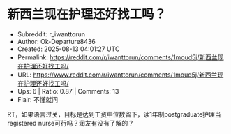 # 新西兰现在护理还好找工吗？

- Subreddit: r_iwanttorun
- Author: Ok-Departure8436
- Created: 2025-08-13 04:01:27 UTC
- Permalink: https://reddit.com/r/iwanttorun/comments/1moud5j/新西兰现在护理还好找工吗/
- URL: https://www.reddit.com/r/iwanttorun/comments/1moud5j/新西兰现在护理还好找工吗/
- Ups: 6 | Ratio: 0.87 | Comments: 13
- Flair: 不懂就问


RT，如果语言过关，目标是达到工资中位数留下，读1年制postgraduate护理当registered
nurse可行吗？润友有没有了解的？

